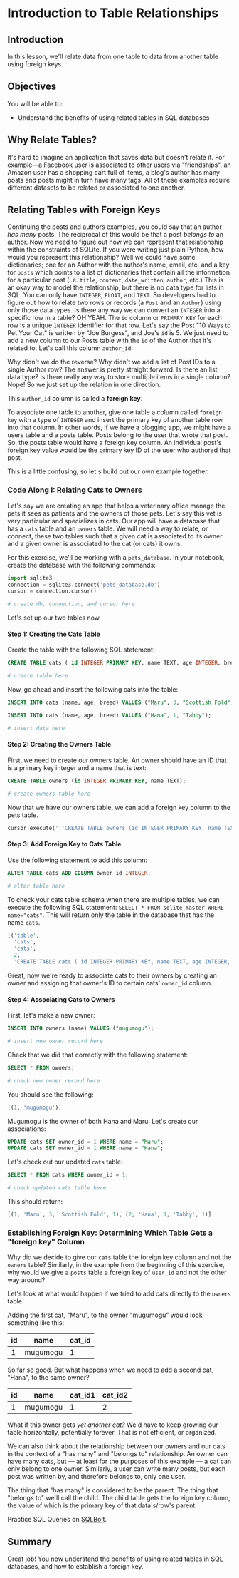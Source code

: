
# Introduction to Table Relationships

## Introduction

In this lesson, we'll relate data from one table to data from another table using foreign keys. 

## Objectives
You will be able to:
* Understand the benefits of using related tables in SQL databases

## Why Relate Tables?

It's hard to imagine an application that saves data but doesn't relate it. For example––a Facebook user is associated to other users via "friendships", an Amazon user has a shopping cart full of items, a blog's author has many posts and posts might in turn have many tags. All of these examples require different datasets to be related or associated to one another. 

## Relating Tables with Foreign Keys

Continuing the posts and authors examples, you could say that an author *has many* posts. The reciprocal of this would be that a post *belongs to* an author. Now we need to figure out how we can represent that relationship within the constraints of SQLite. If you were writing just plain Python, how would you represent this relationship? Well we could have some dictionaries; one for an Author with the author's name, email, etc. and a key for `posts` which points to a list of dictionaries that contain all the information for a particular post (i.e. `title`, `content`, `date_written`, `author`, etc.) This is an okay way to model the relationship, but there is no data type for lists in SQL. You can only have `INTEGER`, `FLOAT`, and `TEXT`. So developers had to figure out how to relate two rows or records (a `Post` and an `Author`) using only those data types. Is there any way we can convert an `INTEGER` into a specific row in a table? OH YEAH. The `id` column or `PRIMARY KEY` for each row is a unique `INTEGER` identifier for that row. Let's say the Post "10 Ways to Pet Your Cat" is written by "Joe Burgess", and Joe's `id` is 5. We just need to add a new column to our Posts table with the `id` of the Author that it's related to. Let's call this column `author_id`.

Why didn't we do the reverse? Why didn't we add a list of Post IDs to a single Author row? The answer is pretty straight forward. Is there an list data type? Is there really any way to store multiple items in a single column? Nope! So we just set up the relation in one direction.

This `author_id` column is called a **foreign key**.

To associate one table to another, give one table a column called `foreign key` with a type of `INTEGER` and insert the primary key of another table row into that column. In other words, if we have a blogging app, we might have a users table and a posts table. Posts belong to the user that wrote that post. So, the posts table would have a foreign key column. An individual post's foreign key value would be the primary key ID of the user who authored that post. 

This is a little confusing, so let's build out our own example together. 

### Code Along I: Relating Cats to Owners

Let's say we are creating an app that helps a veterinary office manage the pets it sees as patients and the owners of those pets. Let's say this vet is very particular and specializes in cats. Our app will have a database that has a `cats` table and an `owners` table. We will need a way to relate, or connect, these two tables such that a given cat is associated to its owner and a given owner is associated to the cat (or cats) it owns.

For this exercise, we'll be working with a `pets_database`. In your notebook, create the database with the following commands:
```python
import sqlite3
connection = sqlite3.connect('pets_database.db')
cursor = connection.cursor()
```


```python
# create db, connection, and cursor here
```

Let's set up our two tables now. 

#### Step 1: Creating the Cats Table

Create the table with the following SQL statement:

```sql
CREATE TABLE cats ( id INTEGER PRIMARY KEY, name TEXT, age INTEGER, breed TEXT);
```


```python
# create table here
```

Now, go ahead and insert the following cats into the table:

```sql
INSERT INTO cats (name, age, breed) VALUES ("Maru", 3, "Scottish Fold");

INSERT INTO cats (name, age, breed) VALUES ("Hana", 1, "Tabby");
```


```python
# insert data here
```

#### Step 2: Creating the Owners Table

First, we need to create our owners table. An owner should have an ID that is a primary key integer and a name that is text: 

```sql
CREATE TABLE owners (id INTEGER PRIMARY KEY, name TEXT);
```


```python
# create owners table here
```

Now that we have our owners table, we can add a foreign key column to the pets table. 


```python
cursor.execute('''CREATE TABLE owners (id INTEGER PRIMARY KEY, name TEXT);''')
```

#### Step 3: Add Foreign Key to Cats Table

Use the following statement to add this column: 

```sql
ALTER TABLE cats ADD COLUMN owner_id INTEGER;
```


```python
# alter table here
```

To check your cats table schema when there are multiple tables, we can execute the following SQL statement: `SELECT * FROM sqlite_master WHERE name="cats"`. This will return only the table in the database that has the name `cats`.

```python
[('table',
  'cats',
  'cats',
  2,
  'CREATE TABLE cats ( id INTEGER PRIMARY KEY, name TEXT, age INTEGER, breed TEXT)')]
```

Great, now we're ready to associate cats to their owners by creating an owner and assigning that owner's ID to certain cats' `owner_id` column.

 #### Step 4: Associating Cats to Owners

First, let's make a new owner: 

```sql
INSERT INTO owners (name) VALUES ("mugumogu");
```


```python
# insert new owner record here
```

Check that we did that correctly with the following statement: 

```sql
SELECT * FROM owners;
```


```python
# check new owner record here
```

You should see the following: 


```sql
[(1, 'mugumogu')]
```

Mugumogu is the owner of both Hana and Maru. Let's create our associations: 

```sql
UPDATE cats SET owner_id = 1 WHERE name = "Maru";
UPDATE cats SET owner_id = 1 WHERE name = "Hana";
```

Let's check out our updated `cats` table: 

```sql
SELECT * FROM cats WHERE owner_id = 1;
```


```python
# check updated cats table here
```

This should return:

```sql
[(1, 'Maru', 3, 'Scottish Fold', 1), (2, 'Hana', 1, 'Tabby', 1)]
```

### Establishing Foreign Key: Determining Which Table Gets a "foreign key" Column

Why did we decide to give our `cats` table the foreign key column and not the `owners` table? Similarly, in the example from the beginning of this exercise, why would we give a `posts` table a foreign key of `user_id` and not the other way around? 

Let's look at what would happen if we tried to add cats directly to the `owners` table.

Adding the first cat, "Maru", to the owner "mugumogu" would look something like this: 

| id | name | cat_id|
|----|------|-------|
| 1  | mugumogu | 1 |

So far so good. But what happens when we need to add a second cat, "Hana", to the same owner?

| id | name | cat_id1| cat_id2 |
|----|------|-------|----------|
| 1  | mugumogu | 1 | 2        |

What if this owner gets *yet another cat?* We'd have to keep growing our table horizontally, potentially forever. That is not efficient, or organized. 

We can also think about the relationship between our owners and our cats in the context of a "has many" and "belongs to" relationship. An owner can have many cats, but –– at least for the purposes of this example –– a cat can only belong to one owner. Similarly, a user can write many posts, but each post was written by, and therefore belongs to, only one user.

The thing that "has many" is considered to be the parent. The thing that "belongs to" we'll call the child. The child table gets the foreign key column, the value of which is the primary key of that data's/row's parent. 

Practice SQL Queries on <a href="http://sqlbolt.com/lesson/select_queries_review">SQLBolt</a>.

## Summary

Great job! You now understand the benefits of using related tables in SQL databases, and how to establish a foreign key.
